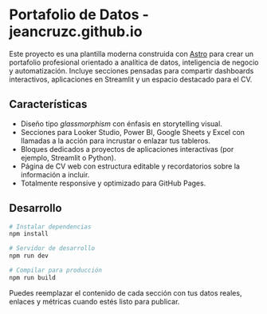 # Portafolio de Datos - jeancruzc.github.io

Este proyecto es una plantilla moderna construida con [Astro](https://astro.build/) para crear un portafolio profesional orientado a analítica de datos, inteligencia de negocio y automatización. Incluye secciones pensadas para compartir dashboards interactivos, aplicaciones en Streamlit y un espacio destacado para el CV.

## Características

- Diseño tipo *glassmorphism* con énfasis en storytelling visual.
- Secciones para Looker Studio, Power BI, Google Sheets y Excel con llamadas a la acción para incrustar o enlazar tus tableros.
- Bloques dedicados a proyectos de aplicaciones interactivas (por ejemplo, Streamlit o Python).
- Página de CV web con estructura editable y recordatorios sobre la información a incluir.
- Totalmente responsive y optimizado para GitHub Pages.

## Desarrollo

```bash
# Instalar dependencias
npm install

# Servidor de desarrollo
npm run dev

# Compilar para producción
npm run build
```

Puedes reemplazar el contenido de cada sección con tus datos reales, enlaces y métricas cuando estés listo para publicar.
